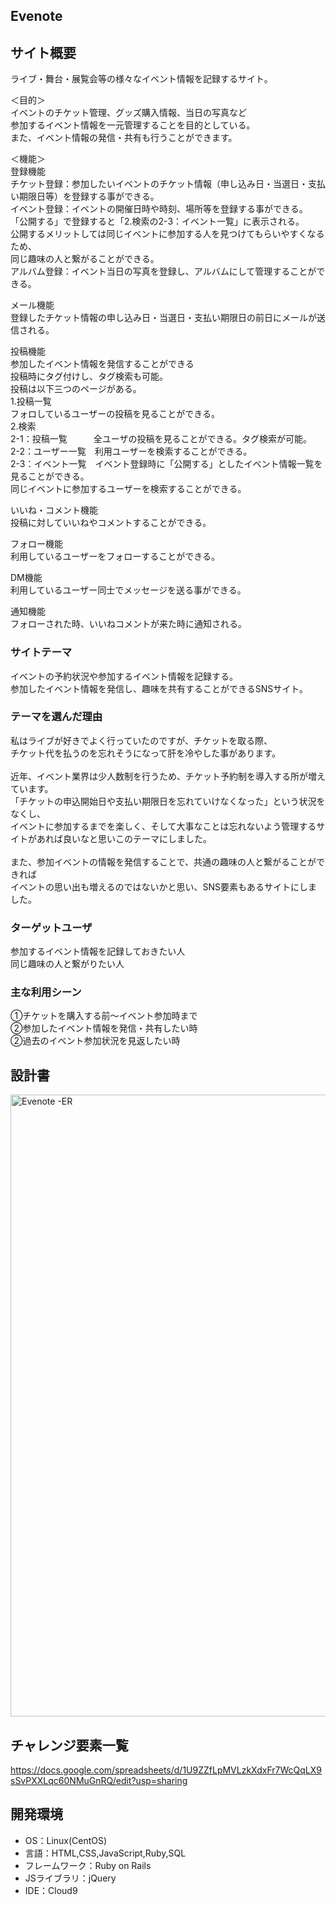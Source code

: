 ## Evenote

## サイト概要
ライブ・舞台・展覧会等の様々なイベント情報を記録するサイト。

＜目的＞<br>
  イベントのチケット管理、グッズ購入情報、当日の写真など<br>
  参加するイベント情報を一元管理することを目的としている。<br>
  また、イベント情報の発信・共有も行うことができます。

＜機能＞<br>
  登録機能<br>
    チケット登録：参加したいイベントのチケット情報（申し込み日・当選日・支払い期限日等）を登録する事ができる。<br>
    イベント登録：イベントの開催日時や時刻、場所等を登録する事ができる。<br>
                  「公開する」で登録すると「2.検索の2-3：イベント一覧」に表示される。<br>
                  公開するメリットしては同じイベントに参加する人を見つけてもらいやすくなるため、<br>
                  同じ趣味の人と繋がることができる。<br>
    アルバム登録：イベント当日の写真を登録し、アルバムにして管理することができる。

  メール機能<br>
    登録したチケット情報の申し込み日・当選日・支払い期限日の前日にメールが送信される。

  投稿機能<br>
    参加したイベント情報を発信することができる<br>
    投稿時にタグ付けし、タグ検索も可能。<br>
    投稿は以下三つのページがある。<br>
    1.投稿一覧<br>
      フォロしているユーザーの投稿を見ることができる。<br>
    2.検索<br>
      2-1：投稿一覧　　　全ユーザの投稿を見ることができる。タグ検索が可能。<br>
      2-2：ユーザー一覧　利用ユーザーを検索することができる。<br>
      2-3：イベント一覧　イベント登録時に「公開する」としたイベント情報一覧を見ることができる。<br>
                          同じイベントに参加するユーザーを検索することができる。

  いいね・コメント機能<br>
    投稿に対していいねやコメントすることができる。

  フォロー機能<br>
    利用しているユーザーをフォローすることができる。

  DM機能<br>
    利用しているユーザー同士でメッセージを送る事ができる。

  通知機能<br>
    フォローされた時、いいねコメントが来た時に通知される。

### サイトテーマ
イベントの予約状況や参加するイベント情報を記録する。<br>
参加したイベント情報を発信し、趣味を共有することができるSNSサイト。

### テーマを選んだ理由
私はライブが好きでよく行っていたのですが、チケットを取る際、<br>
チケット代を払うのを忘れそうになって肝を冷やした事があります。<br>
<br>
近年、イベント業界は少人数制を行うため、チケット予約制を導入する所が増えています。<br>
「チケットの申込開始日や支払い期限日を忘れていけなくなった」という状況をなくし、<br>
イベントに参加するまでを楽しく、そして大事なことは忘れないよう管理するサイトがあれば良いなと思いこのテーマにしました。<br>
<br>
また、参加イベントの情報を発信することで、共通の趣味の人と繋がることができれば<br>
イベントの思い出も増えるのではないかと思い、SNS要素もあるサイトにしました。<br>

### ターゲットユーザ
参加するイベント情報を記録しておきたい人<br>
同じ趣味の人と繋がりたい人

### 主な利用シーン
①チケットを購入する前〜イベント参加時まで<br>
②参加したイベント情報を発信・共有したい時<br>
②過去のイベント参加状況を見返したい時

## 設計書
<img width="995" alt="Evenote -ER" src="https://user-images.githubusercontent.com/92415574/151269871-46c6d47f-13ed-4d86-8d09-c746561191b9.png">

## チャレンジ要素一覧
https://docs.google.com/spreadsheets/d/1U9ZZfLpMVLzkXdxFr7WcQqLX9sSvPXXLqc60NMuGnRQ/edit?usp=sharing

## 開発環境
- OS：Linux(CentOS)
- 言語：HTML,CSS,JavaScript,Ruby,SQL
- フレームワーク：Ruby on Rails
- JSライブラリ：jQuery
- IDE：Cloud9